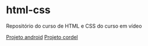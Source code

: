 # html-css
 Repositório do curso de HTML e CSS do curso em vídeo

<a href="https://danielribeiro2557.github.io/projeto-android/">Projeto android</a>
<a href="https://danielribeiro2557.github.io/projeto-cordel/">Projeto cordel</a>